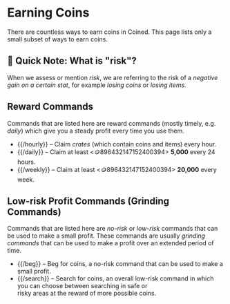 # Earning Coins

There are countless ways to earn coins in Coined. This page lists only a small subset of ways to earn coins.

## 📝 Quick Note: What is "risk"?

When we assess or mention *risk*, we are referring to the risk of a *negative gain on a certain stat*, for example
*losing coins* or *losing items*.

## Reward Commands

Commands that are listed here are reward commands (mostly timely, e.g. *daily*) which give you a steady profit every
time you use them.
- {{/hourly}} – Claim *crates* (which contain coins and items) every hour.
- {{/daily}} – Claim at least <:coin:896432147152400394> **5,000** every 24 hours.
- {{/weekly}} – Claim at least <:coin:896432147152400394> **20,000** every week.

## Low-risk Profit Commands (Grinding Commands)

Commands that are listed here are *no-risk* or *low-risk* commands that can be used to make a small profit.
These commands are usually *grinding commands* that can be used to make a profit over an extended period of time.
- {{/beg}} – Beg for coins, a no-risk command that can be used to make a small profit.
- {{/search}} – Search for coins, an overall low-risk command in which you can choose between searching in safe or \
risky areas at the reward of more possible coins.
